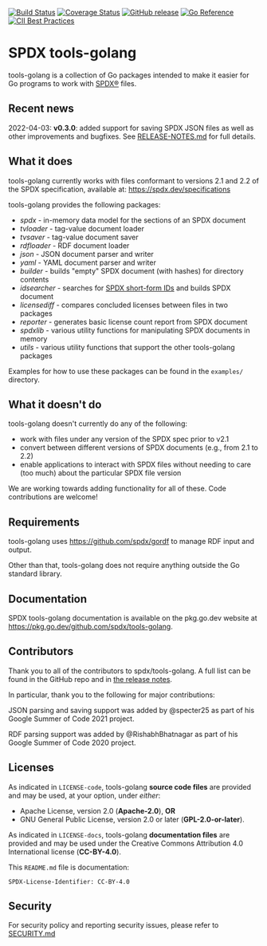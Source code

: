 [![Build Status](https://github.com/spdx/tools-golang/workflows/build/badge.svg)](https://github.com/spdx/tools-golang/actions)
[![Coverage Status](https://coveralls.io/repos/github/spdx/tools-golang/badge.svg)](https://coveralls.io/github/spdx/tools-golang)
[![GitHub release](https://img.shields.io/github/release/spdx/tools-golang.svg)](https://github.com/spdx/tools-golang/releases/latest)
[![Go Reference](https://pkg.go.dev/badge/github.com/spdx/tools-golang.svg)](https://pkg.go.dev/github.com/spdx/tools-golang)
[![CII Best Practices](https://bestpractices.coreinfrastructure.org/projects/5710/badge)](https://bestpractices.coreinfrastructure.org/projects/5710)

# SPDX tools-golang

tools-golang is a collection of Go packages intended to make it easier for
Go programs to work with [SPDX®](https://spdx.dev/) files.

## Recent news

2022-04-03: **v0.3.0**: added support for saving SPDX JSON files as well as
other improvements and bugfixes. See [RELEASE-NOTES.md](./RELEASE-NOTES.md)
for full details.

## What it does

tools-golang currently works with files conformant to versions 2.1 and 2.2
of the SPDX specification, available at: https://spdx.dev/specifications

tools-golang provides the following packages:

* *spdx* - in-memory data model for the sections of an SPDX document
* *tvloader* - tag-value document loader
* *tvsaver* - tag-value document saver
* *rdfloader* - RDF document loader
* *json* - JSON document parser and writer
* *yaml* - YAML document parser and writer
* *builder* - builds "empty" SPDX document (with hashes) for directory contents
* *idsearcher* - searches for [SPDX short-form IDs](https://spdx.org/ids/) and builds SPDX document
* *licensediff* - compares concluded licenses between files in two packages
* *reporter* - generates basic license count report from SPDX document
* *spdxlib* - various utility functions for manipulating SPDX documents in memory
* *utils* - various utility functions that support the other tools-golang packages

Examples for how to use these packages can be found in the `examples/`
directory.

## What it doesn't do

tools-golang doesn't currently do any of the following:

* work with files under any version of the SPDX spec prior to v2.1
* convert between different versions of SPDX documents (e.g., from 2.1 to 2.2)
* enable applications to interact with SPDX files without needing to care
  (too much) about the particular SPDX file version

We are working towards adding functionality for all of these. Code contributions
are welcome!

## Requirements

tools-golang uses https://github.com/spdx/gordf to manage RDF input and output.

Other than that, tools-golang does not require anything outside the Go standard
library.

## Documentation

SPDX tools-golang documentation is available on the pkg.go.dev website at https://pkg.go.dev/github.com/spdx/tools-golang.

## Contributors

Thank you to all of the contributors to spdx/tools-golang. A full list can be
found in the GitHub repo and in [the release notes](RELEASE-NOTES.md).

In particular, thank you to the following for major contributions:

JSON parsing and saving support was added by @specter25 as part of his Google
Summer of Code 2021 project.

RDF parsing support was added by @RishabhBhatnagar as part of his Google Summer
of Code 2020 project.

## Licenses

As indicated in `LICENSE-code`, tools-golang **source code files** are
provided and may be used, at your option, under *either*:
* Apache License, version 2.0 (**Apache-2.0**), **OR**
* GNU General Public License, version 2.0 or later (**GPL-2.0-or-later**).

As indicated in `LICENSE-docs`, tools-golang **documentation files** are
provided and may be used under the Creative Commons Attribution
4.0 International license (**CC-BY-4.0**).

This `README.md` file is documentation:

`SPDX-License-Identifier: CC-BY-4.0`

## Security

For security policy and reporting security issues, please refer to [SECURITY.md](SECURITY.md)
